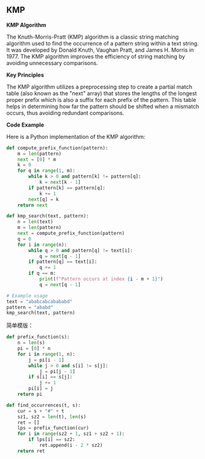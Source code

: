 ## KMP
**KMP Algorithm**

The Knuth-Morris-Pratt (KMP) algorithm is a classic string matching algorithm used to 
find the occurrence of a pattern string within a text string. It was developed by Donald Knuth,
 Vaughan Pratt, and James H. Morris in 1977. The KMP algorithm improves the efficiency of string 
 matching by avoiding unnecessary comparisons.

**Key Principles**

The KMP algorithm utilizes a preprocessing step to create a partial match table (also known
as the "next" array) that stores the lengths of the longest proper prefix which is also a 
suffix for each prefix of the pattern. This table helps in determining how far the pattern should
 be shifted when a mismatch occurs, thus avoiding redundant comparisons.

**Code Example**

Here is a Python implementation of the KMP algorithm:

```py
def compute_prefix_function(pattern):
    m = len(pattern)
    next = [0] * m
    k = 0
    for q in range(1, m):
        while k > 0 and pattern[k] != pattern[q]:
            k = next[k - 1]
        if pattern[k] == pattern[q]:
            k += 1
        next[q] = k
    return next

def kmp_search(text, pattern):
    n = len(text)
    m = len(pattern)
    next = compute_prefix_function(pattern)
    q = 0
    for i in range(n):
        while q > 0 and pattern[q] != text[i]:
            q = next[q - 1]
        if pattern[q] == text[i]:
            q += 1
        if q == m:
            print(f"Pattern occurs at index {i - m + 1}")
            q = next[q - 1]

# Example usage
text = "ababcabcabababd"
pattern = "ababd"
kmp_search(text, pattern)
```

简单模版：
```py
def prefix_function(s):
    n = len(s)
    pi = [0] * n
    for i in range(1, n):
        j = pi[i - 1]
        while j > 0 and s[i] != s[j]:
            j = pi[j - 1]
        if s[i] == s[j]:
            j += 1
        pi[i] = j
    return pi

def find_occurrences(t, s):
    cur = s + "#" + t
    sz1, sz2 = len(t), len(s)
    ret = []
    lps = prefix_function(cur)
    for i in range(sz2 + 1, sz1 + sz2 + 1):
        if lps[i] == sz2:
            ret.append(i - 2 * sz2)
    return ret
```